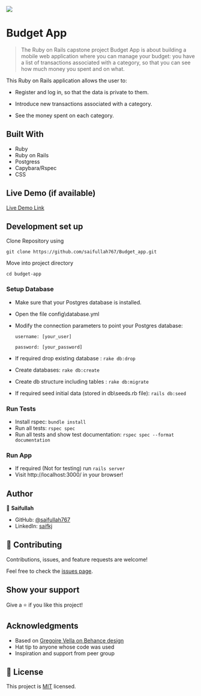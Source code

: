 ![](https://img.shields.io/badge/Microverse-blueviolet)

# Budget App

> The Ruby on Rails capstone project Budget App is about building a mobile web application where you can manage your budget: you have a list of transactions associated with a category, so that you can see how much money you spent and on what.

This Ruby on Rails application allows the user to:

- Register and log in, so that the data is private to them.

- Introduce new transactions associated with a category.

- See the money spent on each category.


## Built With

- Ruby
- Ruby on Rails
- Postgress
- Capybara/Rspec
- CSS


## Live Demo (if available)

[Live Demo Link](https://livedemo.com)



## Development set up

Clone Repository using

`git clone https://github.com/saifullah767/Budget_app.git`

Move into project directory

`cd budget-app`

### Setup Database 
- Make sure that your Postgres database is installed.
- Open the file config\database.yml
- Modify the connection parameters to point your Postgres database:

    `username: [your_user]`

    `password: [your_password]`

- If required drop existing database : `rake db:drop`
- Create databases: `rake db:create`
- Create db structure including tables : `rake db:migrate`
- If required seed initial data (stored in db\seeds.rb file): `rails db:seed`

### Run Tests

- Install rspec: `bundle install`
- Run all tests: `rspec spec`
- Run all tests and show test documentation: `rspec spec --format documentation`

### Run App
- If required (Not for testing) run `rails server`
- Visit http://localhost:3000/ in your browser!

## Author

👤 **Saifullah**

- GitHub: [@saifullah767](https://github.com/saifullah767)
- LinkedIn: [saifkj](https://linkedin.com/in/saifkj)

## 🤝 Contributing

Contributions, issues, and feature requests are welcome!

Feel free to check the [issues page](https://github.com/saifullah767/Budget_app/issue).

## Show your support

Give a ⭐️ if you like this project!

## Acknowledgments

- Based on [Gregoire Vella on Behance design](https://www.behance.net/gregoirevella)
- Hat tip to anyone whose code was used
- Inspiration and support from peer group

## 📝 License

This project is [MIT](./LICENSE) licensed.